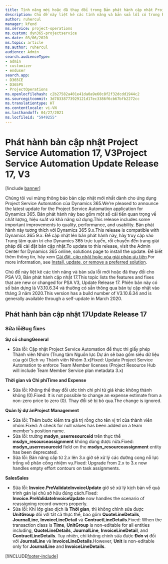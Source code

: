 ```yaml
---
title: Tính năng mới hoặc đã thay đổi trong Bản phát hành cập nhật Project Service Automation 17, V3
description: Chủ đề này liệt kê các tính năng và bản sửa lỗi có trong Bản phát hành cập nhật Project Service Automation 17, V3.
author: ruhercul
manager: kfend
ms.service: project-operations
ms.custom: dyn365-projectservice
ms.date: 03/06/2020
ms.topic: article
ms.author: ruhercul
audience: Admin
search.audienceType:
- admin
- customizer
- enduser
search.app:
- D365CE
- D365PS
- ProjectOperations
ms.openlocfilehash: c2b27582a401e41da0a9e60c8f2f32dcdd1944c2
ms.sourcegitcommit: 3d78338773929121d17ec3386f6cb67bfb2272cc
ms.translationtype: HT
ms.contentlocale: vi-VN
ms.lasthandoff: 04/27/2021
ms.locfileid: "5949255"
---
```

# <a name="project-service-automation-update-release-17-v3"></a><span data-ttu-id="4f64e-103">Phát hành bản cập nhật Project Service Automation 17, V3</span><span class="sxs-lookup"><span data-stu-id="4f64e-103">Project Service Automation Update Release 17, V3</span></span>

[!include [banner](../includes/psa-now-project-operations.md)]

<span data-ttu-id="4f64e-104">Chúng tôi vui mừng thông báo bản cập nhật mới nhất dành cho ứng dụng Project Service Automation của Dynamics 365.</span><span class="sxs-lookup"><span data-stu-id="4f64e-104">We’re pleased to announce the latest update for the Project Service Automation application for Dynamics 365.</span></span> <span data-ttu-id="4f64e-105">Bản phát hành này bao gồm một số cải tiến quan trọng về chất lượng, hiệu suất và khả năng sử dụng.</span><span class="sxs-lookup"><span data-stu-id="4f64e-105">This release includes some important improvements to quality, performance, and usability.</span></span>  <span data-ttu-id="4f64e-106">Bản phát hành này tương thích với Dynamics 365 9.x.</span><span class="sxs-lookup"><span data-stu-id="4f64e-106">This release is compatible with Dynamics 365 9.x.</span></span> <span data-ttu-id="4f64e-107">Để cập nhật lên bản phát hành này, hãy truy cập vào Trung tâm quản trị cho Dynamics 365 trực tuyến, rồi chuyển đến trang giải pháp để cài đặt bản cập nhật.</span><span class="sxs-lookup"><span data-stu-id="4f64e-107">To update to this release, visit the Admin Center for Dynamics 365 online, solutions page to install the update.</span></span> <span data-ttu-id="4f64e-108">Để biết thêm thông tin, hãy xem [Cài đặt, cập nhật hoặc xóa giải pháp ưu tiên](/power-platform/admin/install-remove-preferred-solution).</span><span class="sxs-lookup"><span data-stu-id="4f64e-108">For more information, see [Install, update, or remove a preferred solution](/power-platform/admin/install-remove-preferred-solution).</span></span>

<span data-ttu-id="4f64e-109">Chủ đề này liệt kê các tính năng và bản sửa lỗi mới hoặc đã thay đổi cho PSA V3, Bản phát hành cập nhật 17.</span><span class="sxs-lookup"><span data-stu-id="4f64e-109">This topic lists the features and fixes that are new or changed for PSA V3, Update Release 17.</span></span> <span data-ttu-id="4f64e-110">Phiên bản này có số bản dựng là V3.10.6.34 và thường có sẵn thông qua bản tự cập nhật vào tháng 3 năm 2020.</span><span class="sxs-lookup"><span data-stu-id="4f64e-110">This version has a build number of V3.10.6.34 and is generally available through a self-update in March 2020.</span></span>


## <a name="update-release-17"></a><span data-ttu-id="4f64e-111">Phát hành bản cập nhật 17</span><span class="sxs-lookup"><span data-stu-id="4f64e-111">Update Release 17</span></span>

### <a name="bug-fixes"></a><span data-ttu-id="4f64e-112">Sửa lỗi</span><span class="sxs-lookup"><span data-stu-id="4f64e-112">Bug fixes</span></span>

<span data-ttu-id="4f64e-113">**Sự cố chung**</span><span class="sxs-lookup"><span data-stu-id="4f64e-113">**General**</span></span>

- <span data-ttu-id="4f64e-114">Sửa lỗi: Cập nhật Project Service Automation để thực thi giấy phép Thành viên Nhóm (Trung tâm Nguồn lực Dự án sẽ bao gồm siêu dữ liệu của gói Dịch vụ Thành viên Nhóm 3.x)</span><span class="sxs-lookup"><span data-stu-id="4f64e-114">Fixed: Update Project Service Automation to enforce Team Member licenses (Project Resource Hub will include Team Member Service plan metadata 3.x)</span></span>
 
<span data-ttu-id="4f64e-115">**Thời gian và Chi phí**</span><span class="sxs-lookup"><span data-stu-id="4f64e-115">**Time and Expense**</span></span>

- <span data-ttu-id="4f64e-116">Sửa lỗi: Không thể thay đổi ước tính chi phí từ giá khác không thành không (0).</span><span class="sxs-lookup"><span data-stu-id="4f64e-116">Fixed: It is not possible to change an expense estimate from a non-zero price to zero (0).</span></span> <span data-ttu-id="4f64e-117">Thay đổi sẽ bị bỏ qua.</span><span class="sxs-lookup"><span data-stu-id="4f64e-117">The change is ignored.</span></span>

<span data-ttu-id="4f64e-118">**Quản lý dự án**</span><span class="sxs-lookup"><span data-stu-id="4f64e-118">**Project Management**</span></span>

- <span data-ttu-id="4f64e-119">Sửa lỗi: Thêm bước kiểm tra giá trị rỗng cho tên vị trí của thành viên nhóm.</span><span class="sxs-lookup"><span data-stu-id="4f64e-119">Fixed: A check for null values has been added on a team member's position name.</span></span>
- <span data-ttu-id="4f64e-120">Sửa lỗi: trường **msdyn_userresourceid** trên thực thể **msdyn_resourceassignment** không dùng được nữa.</span><span class="sxs-lookup"><span data-stu-id="4f64e-120">Fixed: **msdyn_userresourceid** field on the **msdyn_resourceassignment** entity has been deprecated.</span></span>
- <span data-ttu-id="4f64e-121">Sửa lỗi: Bản nâng cấp từ 2.x lên 3.x giờ sẽ xử lý các đường cong nỗ lực trống về phân công nhiệm vụ.</span><span class="sxs-lookup"><span data-stu-id="4f64e-121">Fixed: Upgrade from 2.x to 3.x now handles empty effort contours on task assignments.</span></span>

<span data-ttu-id="4f64e-122">**Sales**</span><span class="sxs-lookup"><span data-stu-id="4f64e-122">**Sales**</span></span>

- <span data-ttu-id="4f64e-123">Sửa lỗi: **Invoice.PreValidateInvoiceUpdate** giờ sẽ xử lý kịch bản về quá trình gán lại chủ sở hữu đúng cách.</span><span class="sxs-lookup"><span data-stu-id="4f64e-123">Fixed: **Invoice.PreValidateInvoiceUpdate** now handles the scenario of reassigning record owners properly.</span></span>
- <span data-ttu-id="4f64e-124">Sửa lỗi: Khi lớp giao dịch là **Thời gian**, thì không chỉnh sửa được **UnitGroup** đối với tất cả thực thể, bao gồm **QuoteLineDetails**, **JournalLine**, **InvoiceLineDetail** và **ContractLineDetails**.</span><span class="sxs-lookup"><span data-stu-id="4f64e-124">Fixed: When the transaction class is **Time**, **UnitGroup** is non-editable for all entities including, **QuoteLineDetails**, **JournalLine**, **InvoiceLineDetail**, and **ContractLineDetails**.</span></span> <span data-ttu-id="4f64e-125">Tuy nhiên, chỉ không chỉnh sửa được **Đơn vị** đối với **JournalLine** và **InvoiceLineDetails**.</span><span class="sxs-lookup"><span data-stu-id="4f64e-125">However, **Unit** is non-editable only for **JournalLine** and **InvoiceLineDetails**.</span></span>




[!INCLUDE[footer-include](../includes/footer-banner.md)]